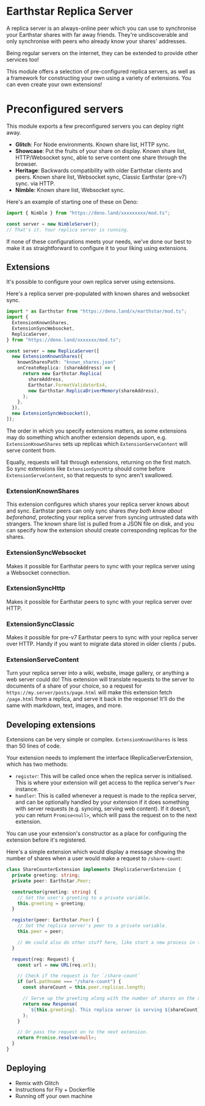 # Earthstar Replica Server

A replica server is an always-online peer which you can use to synchronise your
Earthstar shares with far away friends. They're undiscoverable and only
synchronise with peers who already know your shares' addresses.

Being regular servers on the internet, they can be extended to provide other
services too!

This module offers a selection of pre-configured replica servers, as well as a
framework for constructing your own using a variety of extensions. You can even
create your own extensions!

# Preconfigured servers

This module exports a few preconfigured servers you can deploy right away.

- **Glitch**: For Node environments. Known share list, HTTP sync.
- **Showcase**: Put the fruits of your share on display. Known share list,
  HTTP/Websocket sync, able to serve content one share through the browser.
- **Heritage**: Backwards compatibility with older Earthstar clients and peers.
  Known share list, Websocket sync, Classic Earthstar (pre-v7) sync. via HTTP.
- **Nimble**: Known share list, Websocket sync.

Here's an example of starting one of these on Deno:

```ts
import { Nimble } from "https://deno.land/xxxxxxxxx/mod.ts";

const server = new NimbleServer();
// That's it. Your replica server is running.
```

If none of these configurations meets your needs, we've done our best to make it
as straightforward to configure it to your liking using extensions.

## Extensions

It's possible to configure your own replica server using extensions.

Here's a replica server pre-populated with known shares and websocket sync.

```ts
import * as Earthstar from "https://deno.land/x/earthstar/mod.ts";
import {
  ExtensionKnownShares,
  ExtensionSyncWebsocket,
  ReplicaServer,
} from "https://deno.land/xxxxxxx/mod.ts";

const server = new ReplicaServer([
  new ExtensionKnownShares({
    knownSharesPath: "known_shares.json"
    onCreateReplica: (shareAddress) => {
      return new Earthstar.Replica(
        shareAddress,
        Earthstar.FormatValidatorEs4,
        new Earthstar.ReplicaDriverMemory(shareAddress),
      );
    },
  }),
  new ExtensionSyncWebsocket(),
]);
```

The order in which you specify extensions matters, as some extensions may do
something which another extension depends upon, e.g. `ExtensionKnownShares` sets
up replicas which `ExtensionServeContent` will serve content from.

Equally, requests will fall through extensions, returning on the first match. So
sync extensions like `ExtensionSyncHttp` should come before
`ExtensionServeContent`, so that requests to sync aren't swallowed.

### ExtensionKnownShares

This extension configures which shares your replica server knows about and sync.
Earthstar peers can only sync shares _they both know about beforehand_,
protecting your replica server from syncing untrusted data with strangers. The
known share list is pulled from a JSON file on disk, and you can specify how the
extension should create corresponding replicas for the shares.

### ExtensionSyncWebsocket

Makes it possible for Earthstar peers to sync with your replica server using a
Websocket connection.

### ExtensionSyncHttp

Makes it possible for Earthstar peers to sync with your replica server over
HTTP.

### ExtensionSyncClassic

Makes it possible for pre-v7 Earthstar peers to sync with your replica server
over HTTP. Handy if you want to migrate data stored in older clients / pubs.

### ExtensionServeContent

Turn your replica server into a wiki, website, image gallery, or anything a web
server could do! This extension will translate requests to the server to
documents of a share of your choice, so a request for
`https://my.server/posts/page.html` will make this extension fetch `/page.html`
from a replica, and serve it back in the response! It'll do the same with
markdown, text, images, and more.

## Developing extensions

Extensions can be very simple or complex. `ExtensionKnownShares` is less than 50
lines of code.

Your extension needs to implement the interface IReplicaServerExtension, which
has two methods:

- `register`: This will be called once when the replica server is initialised.
  This is where your extension will get access to the replica server's `Peer`
  instance.
- `handler`: This is called whenever a request is made to the replica server,
  and can be optionally handled by your extension if it does something with
  server requests (e.g. syncing, serving web content). If it doesn't, you can
  return `Promise<null>`, which will pass the request on to the next extension.

You can use your extension's constructor as a place for configuring the
extension before it's registered.

Here's a simple extension which would display a message showing the number of
shares when a user would make a request to `/share-count`:

```ts
class ShareCounterExtension implements IReplicaServerExtension {
  private greeting: string;
  private peer: Earthstar.Peer;

  constructor(greeting: string) {
    // Set the user's greeting to a private variable.
    this.greeting = greeting;
  }

  register(peer: Earthstar.Peer) {
    // Set the replica server's peer to a private variable.
    this.peer = peer;

    // We could also do other stuff here, like start a new process in the background.
  }

  request(req: Request) {
    const url = new URL(req.url);

    // Check if the request is for `/share-count`
    if (url.pathname === "/share-count") {
      const shareCount = this.peer.replicas.length;

      // Serve up the greeting along with the number of shares on the replica server.
      return new Response(
        `${this.greeting}. This replica server is serving ${shareCount} shares!`,
      );
    }

    // Or pass the request on to the next extension.
    return Promise.resolve<null>;
  }
}
```

## Deploying

- Remix with Glitch
- Instructions for Fly + Dockerfile
- Running off your own machine
